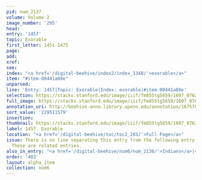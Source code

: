 ```yaml
---
pid: num_2137
volume: Volume 2
image_number: '295'
head:
entry: '1457'
topic: Exorable
first_letter: 1451-1475
page:
add:
xref:
see:
index: "<a href='/digital-beehive/index2/index_1348/'>exorable</a>"
item: "#item-00441a88e"
unparsed:
line: 'Entry: 1457|Topic: Exorable|Index: exorable|#item-00441a88e'
selection: https://stacks.stanford.edu/image/iiif/fm855tg5659/1607_0762/398,1579,2773,198/full/0/default.jpg
full_image: https://stacks.stanford.edu/image/iiif/fm855tg5659/1607_0762/full/full/0/default.jpg
annotation_uri: http://beehive-anno.library.upenn.edu/annotation/1675789473885
sort_value: '229511579'
insertion:
thumbnail: https://stacks.stanford.edu/image/iiif/fm855tg5659/1607_0762/398,1579,600,180/250,/0/default.jpg
label: 1457. Exorable
location: "<a href='/digital-beehive/toc/toc2_285/'>Full Page</a>"
issue: There is no line separating this entry from the following entry, 1457 [Inexorableness].
  These are related entries.
also_in_entry: "<a href='/digital-beehive/num6/num_2136/'>Indians</a>|<a href='/digital-beehive/num6/num_2138/'>Inexorableness</a>"
order: '403'
layout: alpha_item
collection: num6
---
```

